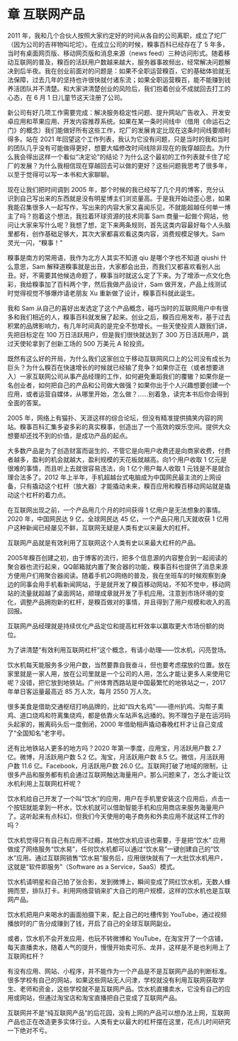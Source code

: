 # 章 互联网产品

2011 年，我和几个合伙人按照大家约定好的时间从各自的公司离职，成立了坨厂（因为公司的吉祥物叫坨坨）。在成立公司的时候，糗事百科已经存在了 5 年多，当时有桌面网页版、移动网页版和消息来源（news feed）三种访问形式。随着移动互联网的普及，糗百的活跃用户数越来越大，服务器事故频出，经常解决问题解决到后半夜。我在创业前面对的问题是：如果不全职运营糗百，它的基础体验就无法保障，过去几年的坚持也许很快就付诸东流；如果全职运营糗百，能不能赚到钱养活团队并不清楚。和大家讲清楚创业的风险后，我们抱着创业不成就回去打工的心态，在 6 月 1 日儿童节这天注册了公司。

新公司有好几项工作需要完成：解决服务稳定性问题、提升网站广告收入、开发安卓应用和苹果应用、开发内容推荐系统。如果在某一条时间线中（借用《命运石之门》的概念）我们能做好所有这些工作，坨厂的发展肯定比现在这条时间线要顺利得多。站在 2021 年回望这个工作列表，我认为它没有问题，只是当时的我和当时的团队几乎没有可能做得更好，想要大幅修改时间线除非现在的我穿越回去。为什么我会得出这样一个看似“决定论”的结论？为什么这个最初的工作列表就卡住了坨厂的发展？为什么我相信现在穿越回去可以做的更好？这些问题我思考了很多年，以至于觉得可以写一本书和大家聊聊。

现在让我们把时间调到 2005 年，那个时候的我已经写了几个月的博客，充分认识到自己写出来的东西就是没有明星博主们浏览量高。于是我开始动歪心思，如果我能召集很多人一起写作，写出来的内容大家又喜闻乐见，不就能超越任何单一博主了吗？抱着这个想法，我拉着环球资源的技术同事 Sam 商量一起做个网站，他问让大家来写什么呢？我想了想，定下来两条规则，首先这类内容最好每个人头脑里都有，创作基础足够大，其次大家都喜欢看这类内容，消费规模足够大。Sam 灵光一闪，“糗事！”

糗事是南方的常用语，我作为北方人其实不知道 qiu 是哪个字也不知道 qiushi 什么意思，Sam 解释道糗事就是出丑，大家都会出丑，而我们又都喜欢看别人出丑。好，不需要其他候选命题了，糗事当时就这么定了下来。为了增添一点文化色彩，我给糗事加了百科两个字，然后我做产品设计，Sam 做开发，产品上线测试时觉得视觉不够爆炸请老朋友 Xu 重新做了设计，糗事百科就此诞生。

我和 Sam 从自己的喜好出发选定了这个产品概念，碰巧当时的互联网用户中有很多和我们相近的人，糗事百科就发展了起来。创业之后，糗百应用发布，基于过去积累的品牌影响力，有几年时间真的是完全不愁增长。一些天使投资人跟我们讲，先把目标定在 100 万日活跃用户，但是我们很快就达到了 300 万日活跃用户，跳过天使轮拿到了创新工场的 500 万美元 A 轮投资。

既然有这么好的开局，为什么我们这家创立于移动互联网风口上的公司没有成长为巨头？为什么糗百在快速增长的时候就已经输了竞争？如果你正在（或者想要进入）一家互联网公司从事产品经理的工作，如何避免重蹈我们的覆辙？如果你是一名创业者，如何把自己的产品和公司做大做强？如果你出于个人兴趣想要创建一个应用，或者运营自媒体，从哪里开始，怎么做？……别着急，读完本书后你会得到全面的答案。

2005 年，网络上有猫扑、天涯这样的综合论坛，但没有精准提供搞笑内容的网站。糗事百科汇集多姿多彩的真实糗事，创造出了一个高效的娱乐空间。提供大众想要却还找不到的价值，是成功产品的起点。

大多数产品是为了创造财富而诞生的，不管它是向用户收费还是向商家收费，付费者越多，盈利的机会就越大，盈利规模的天花板就越高。向1个用户收取 1 亿元是很难的事情，而且听上去就很容易违法，向 1 亿个用户每人收取 1 元钱是不是就合理合法多了。2012 年上半年，手机超越台式电脑成为中国网民最主流的上网设备，只有撬动这个杠杆（放大器）才能撬动未来，糗百应用和糗百移动网站就是撬动这个杠杆的着力点。

在互联网出现之前，一个产品用几个月的时间获得 1 亿用户是无法想象的事情。2020 年，中国网民达 9 亿，全球网民达 45 亿，一个产品只用几天就收获 1 亿用户这种新闻已经屡见不鲜，互联网无疑是人类有史以来最大的杠杆。

互联网产品就是有效利用了互联网这个人类有史以来最大杠杆的产品。

2005年糗百创建之初，由于博客的流行，把多个信息源的内容整合到一起阅读的聚合器也流行起来，QQ邮箱就内置了聚合器的功能，糗事百科也提供了消息来源方便用户们用聚合器阅读。随着手机2G网络的普及，我在坐班车的时候观察到身边的同事会用手机看新闻网站，于是就开发了糗百移动网站，不知不觉中，移动网站的流量就超越了桌面网站，顺理成章就开发了手机应用。注意到市场环境的变化，调整产品拥抱新的杠杆，是糗百做对的事情，并且得到了用户规模和收入的高回报。

互联网产品经理就是持续优化产品定位和提高杠杆效率以赢取更大市场份额的岗位。

为了讲清楚“有效利用互联网杠杆”这个概念，有请小助理——饮水机，闪亮登场。

饮水机每天能服务多少用户数，当然要靠自我奋斗，但也要考虑摆放的位置。放在家里就是一家人用，放在公司里就是一个公司的人用，怎么才能让更多人来使用它呢？没错，把它放到地铁站。广州体育西路站是中国最繁忙的地铁站之一，2017 年单日客运量最高近 85 万人次，每月 2550 万人次。

很多美食是借助交通枢纽打响品牌的，比如“四大名鸡”——德州扒鸡、沟帮子熏鸡、道口烧鸡和符离集烧鸡，都是依靠火车站声名远播的。狗不理包子是在运河码头起家的，搬离码头后一度倒闭，2000 年借助相声撬动春晚杠杆才让自己变成了“全国知名”老字号。

还有比地铁站人更多的地方吗？2020 年第一季度，应用宝，月活跃用户数 2.7 亿。微博，月活跃用户数 5.2 亿。淘宝，月活跃用户数 8.5 亿。微信，月活跃用户数 11.6 亿。Facebook，月活跃用户数 26.0 亿。互联网打破了地域的限制，让很多产品和服务都有机会通过互联网触达海量用户。那么问题来了，怎么才能让饮水机利用上互联网杠杆呢？

饮水机给自己开发了一个叫“饮水”的应用，用户在手机里安装这个应用后，点击一个按钮就能拿到一杯水，饮水机就可以借助智能手机和应用商店来服务海量用户了。这听起来有点科幻，但我们今天使用的电子商务和外卖应用不就这样工作的吗？

饮水机觉得只有自己有应用不过瘾，其他饮水机应该也需要，于是把“饮水” 应用做成了网络服务“饮水易”，任何饮水机都可以通过“饮水易”一键创建自己的“饮水”应用。通过互联网销售“饮水易”服务后，应用很快就有了一大批饮水机用户，这就是“软件即服务”（Software as a Service，SaaS）模式。

饮水机请明星和自己拍了张合影，发到微博上，瞬间变成了网红饮水机，无数人蜂拥而至，排队打卡。利用网络营销来扩大自己的用户规模，这样的饮水机也是互联网产品。

饮水机把用户来喝水的画面拍摄下来，配上自己的吐槽传到 YouTube，通过视频播放时的广告分成赚到了钱，开启了自己的全球互联网副业。

或者，饮水机不会开发应用，也玩不转微博和 YouTube，在淘宝开了一个店铺，每天直播卖水，随着人气的提升，慢慢开始卖可乐、龙井，这样是不是也利用上了互联网杠杆？

有没有应用、网站、小程序，并不能作为一个产品是不是互联网产品的判断标准。很多学校有自己的网站，如果这些网站无人问津，学校就没有利用互联网获取学生、老师和资金，这些学校就不是互联网产品。饮水机直播卖水，它没有自己的应用或网站，但通过淘宝店和淘宝直播把自己变成了互联网产品。

互联网并不是“纯互联网产品”的后花园，没有上网的产品可以想办法上网，互联网产品也正在改造更多实体行业。人类有史以最大的杠杆摆在这里，花点儿时间研究一下绝对不亏。
